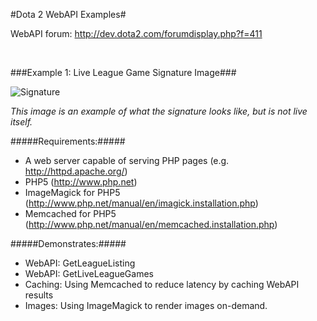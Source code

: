 #Dota 2 WebAPI Examples#

WebAPI forum: http://dev.dota2.com/forumdisplay.php?f=411

<br>


###Example 1: Live League Game Signature Image###

![Signature](http://server.danieljennings.net/example_live_league_signature.gif)

*This image is an example of what the signature looks like, but is not live itself.*

#####Requirements:#####
* A web server capable of serving PHP pages (e.g. http://httpd.apache.org/)
* PHP5 (http://www.php.net)
* ImageMagick for PHP5 (http://www.php.net/manual/en/imagick.installation.php)
* Memcached for PHP5 (http://www.php.net/manual/en/memcached.installation.php)

#####Demonstrates:#####
* WebAPI: GetLeagueListing
* WebAPI: GetLiveLeagueGames
* Caching: Using Memcached to reduce latency by caching WebAPI results
* Images: Using ImageMagick to render images on-demand.

<br>
